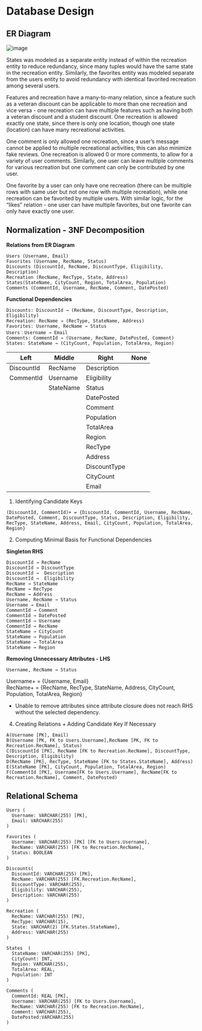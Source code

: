 # Database Design

## ER Diagram
![image](https://github.com/user-attachments/assets/ac4d3948-97f4-46ac-bc71-af6eb2e8e884)

States was modeled as a separate entity instead of within the recreation entity to reduce redundancy, since many tuples would have the same state in the recreation entity. Similarly, the favorites entity was modeled separate from the users entity to avoid redundancy with identical favorited recreation among several users. 

Features and recreation have a many-to-many relation, since a feature such as a veteran discount can be applicable to more than one recreation and vice versa - one recreation can have multiple features such as having both a veteran discount and a student discount. One recreation is allowed exactly one state, since there is only one location, though one state (location) can have many recreational activities.

One comment is only allowed one recreation, since a user’s message cannot be applied to multiple recreational activities; this can also minimize fake reviews. One recreation is allowed 0 or more comments, to allow for a variety of user comments. Similarly, one user can leave multiple comments for various recreation but one comment can only be contributed by one user. 


One favorite by a user can only have one recreation (there can be multiple rows with same user but not one row with multiple recreation), while one recreation can be favorited by multiple users. With similar logic, for the “likes” relation - one user can have multiple favorites, but one favorite can only have exactly one user.

## Normalization - 3NF Decomposition

**Relations from ER Diagram**

```
Users (Username, Email)
Favorites (Username, RecName, Status)
Discounts (DiscountId, RecName, DiscountType, Eligibility, Description)
Recreation (RecName, RecType, State, Address)
States(StateName, CityCount, Region, TotalArea, Population)
Comments (CommentId, Username, RecName, Comment, DatePosted)
```

**Functional Dependencies**
```
Discounts: DiscountId → (RecName, DiscountType, Description, Eligibility)
Recreation: RecName → (RecType, StateName, Address) 
Favorites: Username, RecName → Status 
Users：Username → Email 
Comments: CommentId → (Username, RecName, DatePosted, Comment) 
States: StateName → (CityCount, Population, TotalArea, Region)
```

| Left | Middle | Right | None |
| ---- | ---- | ---- | ---- |
| DiscountId | RecName | Description |  |
| CommentId | Username | Eligibility |  |
|  | StateName | Status |  |
|  |  | DatePosted |  |
|  |  | Comment |  |
|  |  | Population |  |
|  |  | TotalArea |  |
|  |  | Region |  |
|  |  | RecType |  |
|  |  | Address |  |
|  |  | DiscountType |  |
|  |  | CityCount |  | 
|  |  | Email |  | 


1. Identifying Candidate Keys
```
(DiscountId, CommentId)+ = {DiscountId, CommentId, Username, RecName, DatePosted, Comment, DiscountType, Status, Description, Eligibility, RecType, StateName, Address, Email, CityCount, Population, TotalArea, Region}
```

2. Computing Minimal Basis for Functional Dependencies

**Singleton RHS**
```
DiscountId → RecName
DiscountId → DiscountType
DiscountId →  Description
DiscountId →  Eligibility
RecName → StateName
RecName → RecType
RecName → Address
Username, RecName → Status 
Username → Email 
CommentId → Comment 
CommentId → DatePosted
CommentId → Username
CommentId → RecName
StateName → CityCount
StateName → Population
StateName → TotalArea
StateName → Region
```

**Removing Unnecessary Attributes - LHS**
```
Username, RecName → Status
```
Username+ = {Username, Email}</br>
RecName+ = {RecName, RecType, StateName, Address, CityCount, Population, TotalArea, Region}

- Unable to remove attributes since attribute closure does not reach RHS without the selected dependency.

4. Creating Relations + Adding Candidate Key If Necessary
```
A(Username [PK], Email)
B(Username [PK, FK to Users.Username],RecName [PK, FK to Recreation.RecName], Status)
C(DiscountId [PK], RecName [FK to Recreation.RecName], DiscountType, Description, Eligibility)
D(RecName [PK], RecType, StateName [FK to States.StateName], Address)
E(StateName [PK], CityCount, Population, TotalArea, Region)
F(CommentId [PK], Username[FK to Users.Username], RecName[FK to Recreation.RecName], Comment, DatePosted)
```
## Relational Schema
```
Users (
  Username: VARCHAR(255) [PK],
  Email: VARCHAR(255)
)

Favorites (
  Username: VARCHAR(255) [PK] [FK to Users.Username],
  RecName: VARCHAR(255) [FK to Recreation.RecName],
  Status: BOOLEAN
)

Discounts(
  DiscountId: VARCHAR(255) [PK],
  RecName: VARCHAR(255) [FK.Recreation.RecName],
  DiscountType: VARCHAR(255),
  Eligibility: VARCHAR(255),
  Description: VARCHAR(255)
)

Recreation (
  RecName: VARCHAR(255) [PK],
  RecType: VARCHAR(15),
  State: VARCHAR(2) [FK.States.StateName],
  Address: VARCHAR(255)
)

States  (
  StateName: VARCHAR(255) [PK],
  CityCount: INT,
  Region: VARCHAR(255),
  TotalArea: REAL,
  Population: INT
)

Comments (
  CommentId: REAL [PK],
  Username: VARCHAR(255) [FK to Users.Username],
  RecName: VARCHAR(255) [FK to Recreation.RecName],
  Comment: VARCHAR(255),
  DatePosted:VARCHAR(255)
)
```
